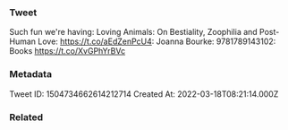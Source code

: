 ### Tweet
Such fun we're having: Loving Animals: On Bestiality, Zoophilia and Post-Human Love: https://t.co/aEdZenPcU4: Joanna Bourke: 9781789143102: Books https://t.co/XvGPhYrBVc

### Metadata
Tweet ID: 1504734662614212714
Created At: 2022-03-18T08:21:14.000Z

### Related

